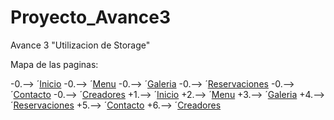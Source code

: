 Proyecto_Avance3
================

Avance 3 "Utilizacion de Storage"

 Mapa de las paginas:
 
-0.--> ´[Inicio](https://github.com/wilfrey/Proyecto-LIC/blob/master/index.html)
-0.--> ´[Menu](https://github.com/wilfrey/Proyecto-LIC/blob/master/menu.html)
-0.--> ´[Galeria](https://github.com/wilfrey/Proyecto-LIC/blob/master/galer%C3%ADa.html)
-0.--> ´[Reservaciones](https://github.com/wilfrey/Proyecto-LIC/blob/master/reserva.htmll)
-0.--> ´[Contacto](https://github.com/wilfrey/Proyecto-LIC/blob/master/contacto.html)
-0.--> ´[Creadores](https://github.com/wilfrey/Proyecto-LIC/blob/master/creadores.html)
+1.--> ´[Inicio](https://github.com/wilfrey/Proyecto-LIC/blob/master/index.html)
+2.--> ´[Menu](https://github.com/wilfrey/Proyecto-LIC/blob/master/menu.html)
+3.--> ´[Galeria](https://github.com/wilfrey/Proyecto-LIC/blob/master/galer%C3%ADa.html)
+4.--> ´[Reservaciones](https://github.com/wilfrey/Proyecto-LIC/blob/master/reserva.htmll)
+5.--> ´[Contacto](https://github.com/wilfrey/Proyecto-LIC/blob/master/contacto.html)
+6.--> ´[Creadores](https://github.com/wilfrey/Proyecto-LIC/blob/master/creadores.html)
